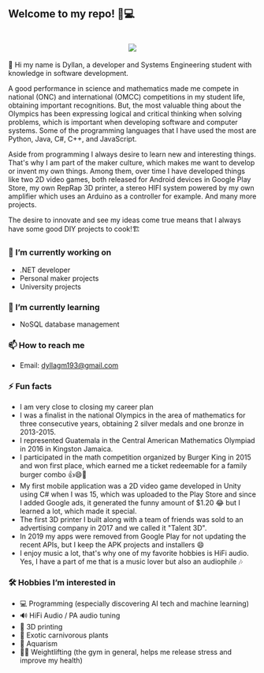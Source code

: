 ## Welcome to my repo! 👋💻

<h1 align="center">
  <a href="https://git.io/typing-svg">
    <img src="https://readme-typing-svg.herokuapp.com/?lines=Dyllan+J.+Rodrigo;+aka+dyllgold+🔱&center=true&size=30">
  </a>
</h1>



👋 Hi my name is Dyllan, a developer and Systems Engineering student with knowledge in software development.

A good performance in science and mathematics made me compete in national (ONC) and international (OMCC) competitions in my student life, obtaining important recognitions. But, the most valuable thing about the Olympics has been expressing logical and critical thinking when solving problems, which is important when developing software and computer systems. Some of the programming languages ​​that I have used the most are Python, Java, C#, C++, and JavaScript.

Aside from programming I always desire to learn new and interesting things. That's why I am part of the maker culture, which makes me want to develop or invent my own things. Among them, over time I have developed things like two 2D video games, both released for Android devices in Google Play Store, my own RepRap 3D printer, a stereo HIFI system powered by my own amplifier which uses an Arduino as a controller for example. And many more projects.

The desire to innovate and see my ideas come true means that I always have some good DIY projects to cook!🏗️


### 🔭 I’m currently working on
- .NET developer
- Personal maker projects
- University projects

### 🌱 I’m currently learning
- NoSQL database management

### 📫 How to reach me
- Email: [dyllagm193@gmail.com](mailto:dyllagm193@gmail.com)

### ⚡ Fun facts
- I am very close to closing my career plan
- I was a finalist in the national Olympics in the area of mathematics for three consecutive years, obtaining 2 silver medals and one bronze in 2013-2015.
- I represented Guatemala in the Central American Mathematics Olympiad in 2016 in Kingston Jamaica.
- I participated in the math competition organized by Burger King in 2015 and won first place, which earned me a ticket redeemable for a family burger combo 👍😄🍔
- My first mobile application was a 2D video game developed in Unity using C# when I was 15, which was uploaded to the Play Store and since I added Google ads, it generated the funny amount of $1.20 😂 but I learned a lot, which made it special.
- The first 3D printer I built along with a team of friends was sold to an advertising company in 2017 and we called it "Talent 3D".
- In 2019 my apps were removed from Google Play for not updating the recent APIs, but I keep the APK projects and installers 😄
- I enjoy music a lot, that's why one of my favorite hobbies is HiFi audio. Yes, I have a part of me that is a music lover but also an audiophile 🎶

### 🛠️ Hobbies I’m interested in
- 💻 Programming (especially discovering AI tech and machine learning)
- 🔊 HiFi Audio / PA audio tuning
- 🔧 3D printing
- 🌱 Exotic carnivorous plants
- 🪼 Aquarism
- 🏋🏽 Weightlifting (the gym in general, helps me release stress and improve my health)

